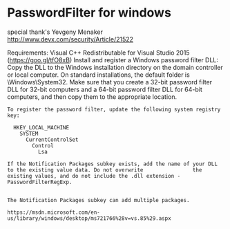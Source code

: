 # PasswordFilter for windows
special thank's Yevgeny Menaker http://www.devx.com/security/Article/21522

Requirements:
               Visual C++ Redistributable for Visual Studio 2015 (https://goo.gl/tfO8xB)
Install and register a Windows password filter DLL:
  Copy the DLL to the Windows installation directory on the domain controller or local computer. On standard 
  installations, the default folder is \Windows\System32. Make sure that you create a 32-bit password filter DLL
  for 32-bit computers and a 64-bit password filter DLL for 64-bit computers, and then copy them to the appropriate location.

    To register the password filter, update the following system registry key:

      HKEY_LOCAL_MACHINE
        SYSTEM
          CurrentControlSet
            Control
              Lsa

    If the Notification Packages subkey exists, add the name of your DLL to the existing value data. Do not overwrite                the existing values, and do not include the .dll extension - PasswordFilterRegExp.

    
    The Notification Packages subkey can add multiple packages.

    https://msdn.microsoft.com/en-us/library/windows/desktop/ms721766%28v=vs.85%29.aspx
                

